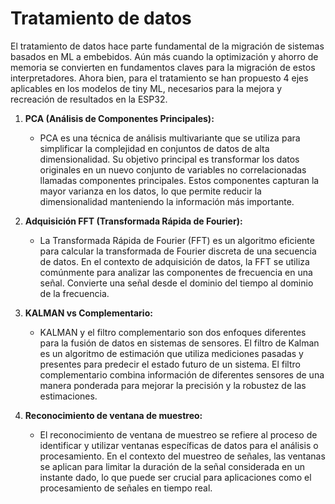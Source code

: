 # Tratamiento de datos

El tratamiento de datos hace parte fundamental de la migración de sistemas basados en ML a embebidos. Aún más cuando la optimización y ahorro de memoria se convierten en fundamentos claves para la migración de estos interpretadores. Ahora bien, para el tratamiento se han propuesto 4 ejes aplicables en los modelos de tiny ML, necesarios para la mejora y recreación de resultados en la ESP32.

1. **PCA (Análisis de Componentes Principales):**
   - PCA es una técnica de análisis multivariante que se utiliza para simplificar la complejidad en conjuntos de datos de alta dimensionalidad. Su objetivo principal es transformar los datos originales en un nuevo conjunto de variables no correlacionadas llamadas componentes principales. Estos componentes capturan la mayor varianza en los datos, lo que permite reducir la dimensionalidad manteniendo la información más importante.

2. **Adquisición FFT (Transformada Rápida de Fourier):**
   - La Transformada Rápida de Fourier (FFT) es un algoritmo eficiente para calcular la transformada de Fourier discreta de una secuencia de datos. En el contexto de adquisición de datos, la FFT se utiliza comúnmente para analizar las componentes de frecuencia en una señal. Convierte una señal desde el dominio del tiempo al dominio de la frecuencia.

3. **KALMAN vs Complementario:**
   - KALMAN y el filtro complementario son dos enfoques diferentes para la fusión de datos en sistemas de sensores. El filtro de Kalman es un algoritmo de estimación que utiliza mediciones pasadas y presentes para predecir el estado futuro de un sistema. El filtro complementario combina información de diferentes sensores de una manera ponderada para mejorar la precisión y la robustez de las estimaciones.

4. **Reconocimiento de ventana de muestreo:**
   - El reconocimiento de ventana de muestreo se refiere al proceso de identificar y utilizar ventanas específicas de datos para el análisis o procesamiento. En el contexto del muestreo de señales, las ventanas se aplican para limitar la duración de la señal considerada en un instante dado, lo que puede ser crucial para aplicaciones como el procesamiento de señales en tiempo real.
